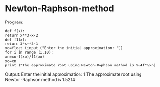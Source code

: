 # Newton-Raphson-method

Program:
```python3
def f(x):
return x**3-x-2
def f1(x):
return 3*x**2-1
xo=float (input ("Enter the initial approximation: "))
for i in range (1,10):
xn=xo-f(xo)/f1(xo)
xo=xn
print ("The approximate root using Newton-Raphson method is %.4f"%xn)
```
Output:
Enter the initial approximation: 1
The approximate root using Newton-Raphson method is 1.5214
